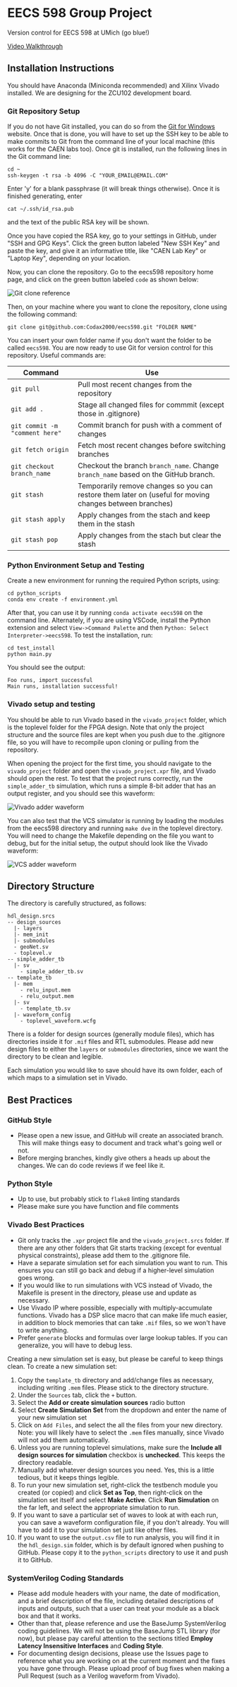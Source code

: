 # EECS 598 Group Project
Version control for EECS 598 at UMich (go blue!)

[Video Walkthrough](https://youtu.be/CqfMzEyPPNQ)

## Installation Instructions
You should have Anaconda (Miniconda recommended) and Xilinx Vivado installed. We are designing for the ZCU102 development board.

### Git Repository Setup
If you do not have Git installed, you can do so from the [Git for Windows](https://gitforwindows.org/) website. Once that is done, you will have to set up the SSH key to be able to make commits to Git from the command line of your local machine (this works for the CAEN labs too). Once git is installed, run the following lines in the Git command line:
```
cd ~
ssh-keygen -t rsa -b 4096 -C "YOUR_EMAIL@EMAIL.COM"
```
Enter 'y' for a blank passphrase (it will break things otherwise). Once it is finished generating, enter
```
cat ~/.ssh/id_rsa.pub
```
and the text of the public RSA key will be shown.

Once you have copied the RSA key, go to your settings in GitHub, under "SSH and GPG Keys". Click the green button labeled "New SSH Key" and paste the key, and give it an informative title, like "CAEN Lab Key" or "Laptop Key", depending on your location.

Now, you can clone the repository. Go to the eecs598 repository home page, and click on the green button labeled `code` as shown below:

![Git clone reference](pictures/git_clone_reference.png)

Then, on your machine where you want to clone the repository, clone using the following command:

```
git clone git@github.com:Codax2000/eecs598.git "FOLDER NAME"
```
You can insert your own folder name if you don't want the folder to be called `eecs598`. You are now ready to use Git for version control for this repository. Useful commands are:

| Command | Use |
| ------- | ------- |
| `git pull` | Pull most recent changes from the repository |
| `git add .` | Stage all changed files for commmit (except those in .gitignore) |
| `git commit -m "comment here"` | Commit branch for push with a comment of changes |
| `git fetch origin` | Fetch most recent changes before switching branches |
| `git checkout branch_name` | Checkout the branch `branch_name`. Change `branch_name` based on the GitHub branch.
| `git stash` | Temporarily remove changes so you can restore them later on (useful for moving changes between branches) |
| `git stash apply` | Apply changes from the stach and keep them in the stash |
| `git stash pop` | Apply changes from the stach but clear the stash |


### Python Environment Setup and Testing
Create a new environment for running the required Python scripts, using:
```
cd python_scripts
conda env create -f environment.yml
```

After that, you can use it by running `conda activate eecs598` on the command line. Alternately, if you are using VSCode, install the Python extension and select `View->Command Palette` and then `Python: Select Interpreter->eecs598`. To test the installation, run:
```
cd test_install
python main.py
```
You should see the output:
```
Foo runs, import successful
Main runs, installation successful!
```

### Vivado setup and testing
You should be able to run Vivado based in the `vivado_project` folder, which is the toplevel folder for the FPGA design. Note that only the project structure and the source files are kept when you push due to the .gitignore file, so you will have to recompile upon cloning or pulling from the repository.

When opening the project for the first time, you should navigate to the `vivado_project` folder and open the `vivado_project.xpr` file, and Vivado should open the rest. To test that the project runs correctly, run the `simple_adder_tb` simulation, which runs a simple 8-bit adder that has an output register, and you should see this waveform:

![Vivado adder waveform](pictures/simulation_waveforms/simple_adder_tb_waveform.png)

You can also test that the VCS simulator is running by loading the modules from the eecs598 directory and running `make dve` in the toplevel directory. You will need to change the Makefile depending on the file you want to debug, but for the initial setup, the output should look like the Vivado waveform:

![VCS adder waveform](pictures/simulation_waveforms/VCS_simple_adder_tb_waveform.png)

## Directory Structure
The directory is carefully structured, as follows:
```
hdl_design.srcs
-- design_sources
  |- layers
  |- mem_init
  |- submodules
  - geoNet.sv
  - toplevel.v
-- simple_adder_tb
  |- sv
    - simple_adder_tb.sv
-- template_tb
  |- mem
    - relu_input.mem
    - relu_output.mem
  |- sv
    - template_tb.sv
  |- waveform_config
    - toplevel_waveform.wcfg
```

There is a folder for design sources (generally module files), which has
directories inside it for `.mif` files and RTL submodules. Please add new
design files to either the `layers` or `submodules` directories, since we want
the directory to be clean and legible.

Each simulation you would like to save should have its own folder, each of
which maps to a simulation set in Vivado.

## Best Practices

### GitHub Style
- Please open a new issue, and GitHub will create an associated branch. This will make things easy to document and track what's going well or not.
- Before merging branches, kindly give others a heads up about the changes. We can do code reviews if we feel like it.

### Python Style
- Up to use, but probably stick to `flake8` linting standards
- Please make sure you have function and file comments

### Vivado Best Practices
- Git only tracks the `.xpr` project file and the `vivado_project.srcs` folder. If there are any other folders that Git starts tracking (except for eventual physical constraints), please add them to the .gitignore file.
- Have a separate simulation set for each simulation you want to run. This ensures you can still go back and debug if a higher-level simulation goes wrong.
- If you would like to run simulations with VCS instead of Vivado, the Makefile is present in the directory, please use and update as necessary.
- Use Vivado IP where possible, especially with multiply-accumulate functions. Vivado has a DSP slice macro that can make life much easier, in addition to block memories that can take `.mif` files, so we won't have to write anything.
- Prefer `generate` blocks and formulas over large lookup tables. If you can generalize, you will have to debug less.

Creating a new simulation set is easy, but please be careful to keep things clean. To create a new simulation set:
1. Copy the `template_tb` directory and add/change files as necessary, including writing `.mem` files. Please stick to the directory structure.
1. Under the `Sources` tab, click the `+` button.
1. Select the **Add or create simulation sources** radio button
1. Select **Create Simulation Set** from the dropdown and enter the name of your new simulation set
1. Click on `Add Files`, and select the all the files from your new directory. Note: you will likely have to select the `.mem` files manually, since Vivado will not add them automatically.
1. Unless you are running toplevel simulations, make sure the **Include all design sources for simulation** checkbox is **unchecked**. This keeps the directory readable.
1. Manually add whatever design sources you need. Yes, this is a little tedious, but it keeps things legible.
1. To run your new simulation set, right-click the testbench module you created (or copied) and click **Set as Top**, then right-click on the simulation set itself and select **Make Active**. Click **Run Simulation** on the far left, and select the appropriate simulation to run.
1. If you want to save a particular set of waves to look at with each run, you can save a waveform configuration file, if you don't already. You will have to add it to your simulation set just like other files.
1. If you want to use the `output.csv` file to run analysis, you will find it in the `hdl_design.sim` folder, which is by default ignored when pushing to GitHub. Please copy it to the `python_scripts` directory to use it and push it to GitHub.

### SystemVerilog Coding Standards
- Please add module headers with your name, the date of modification, and a brief description of the file, including detailed descriptions of inputs and outputs, such that a user can treat your module as a black box and that it works.
- Other than that, please reference and use the BaseJump SystemVerilog coding guidelines. We will not be using the BaseJump STL library (for now), but please pay careful attention to the sections titled **Employ Latency Insensitive Interfaces** and **Coding Style**.
- For documenting design decisions, please use the Issues page to reference what you are working on at the current moment and the fixes you have gone through. Please upload proof of bug fixes when making a Pull Request (such as a Verilog waveform from Vivado).

